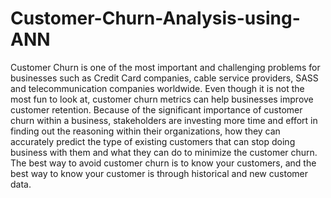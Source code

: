 # Customer-Churn-Analysis-using-ANN
Customer Churn is one of the most important and challenging problems for businesses such as Credit Card companies, cable service providers, SASS and telecommunication companies worldwide. Even though it is not the most fun to look at, customer churn metrics can help businesses improve customer retention.
Because of the significant importance of customer churn within a business, stakeholders are investing more time and effort in finding out the reasoning within their organizations, how they can accurately predict the type of existing customers that can stop doing business with them and what they can do to minimize the customer churn.
The best way to avoid customer churn is to know your customers, and the best way to know your customer is through historical and new customer data.
